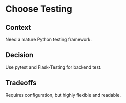 # Choose Testing

## Context
Need a mature Python testing framework.

## Decision
Use pytest and Flask-Testing for backend test.

## Tradeoffs
Requires configuration, but highly flexible and readable.
